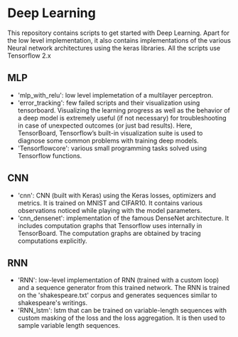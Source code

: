 # Deep Learning
This repository contains scripts to get started with Deep Learning. Apart for the low level implementation, it also contains implementations of the various Neural network architectures using the keras libraries. All the scripts use Tensorflow 2.x

## MLP

* 'mlp_with_relu': low level implemetation of a multilayer perceptron. 
* 'error_tracking': few failed scripts and their visualization using tensorboard. Visualizing the learning progress as well as the behavior of a deep model is extremely useful (if not necessary) for troubleshooting in case of unexpected outcomes (or just bad results). Here, TensorBoard, Tensorflow’s built-in visualization suite is used to diagnose some common problems with training deep models. 
* 'Tensorflowcore': various small programming tasks solved using Tensorflow functions.

## CNN

* 'cnn': CNN (built with Keras) using the Keras losses, optimizers and metrics. It is trained on MNIST and CIFAR10. It contains various observations noticed while playing with the model parameters.
* 'cnn_densenet': implementation of the famous DenseNet architecture. It includes computation graphs that Tensorflow uses internally in TensorBoard. The computation graphs are obtained by tracing computations explicitly. 

## RNN

* 'RNN': low-level implementation of RNN (trained with a custom loop) and a sequence generator from this trained network. The RNN is trained on the 'shakespeare.txt' corpus and generates sequences similar to shakespeare's writings. 
* 'RNN_lstm': lstm that can be trained on variable-length sequences with custom masking of the loss and the loss aggregation. It is then used to sample variable length sequences. 



